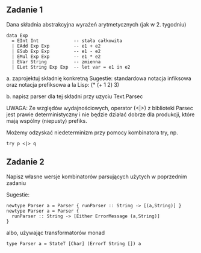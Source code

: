 ## Zadanie 1
Dana składnia abstrakcyjna wyrażeń arytmetycznych (jak w 2. tygodniu)

    data Exp 
      = EInt Int             -- stała całkowita       
      | EAdd Exp Exp         -- e1 + e2
      | ESub Exp Exp         -- e1 - e2
      | EMul Exp Exp         -- e1 * e2
      | EVar String          -- zmienna
      | ELet String Exp Exp  -- let var = e1 in e2

a. zaprojektuj składnię konkretną
Sugestie: standardowa notacja infiksowa oraz notacja prefiksowa a la Lisp: (* (+ 1 2) 3)

b. napisz parser dla tej składni przy uzyciu Text.Parsec

UWAGA: Ze względów wydajnościowych, operator (<|>) z biblioteki Parsec
jest prawie deterministyczny i nie będzie działać dobrze dla
produkcji, które mają wspólny (niepusty) prefiks.

Możemy odzyskać niedeterminizm przy pomocy kombinatora try, np.

    try p <|> q

## Zadanie 2
Napisz własne wersje kombinatorów parsujących użytych w poprzednim zadaniu

Sugestie:

    newtype Parser a = Parser { runParser :: String -> [(a,String)] }
    newtype Parser a = Parser { 
      runParser :: String -> [Either ErrorMessage (a,String)] 
    }

albo, używając transformatorów monad

    type Parser a = StateT [Char] (ErrorT String []) a
